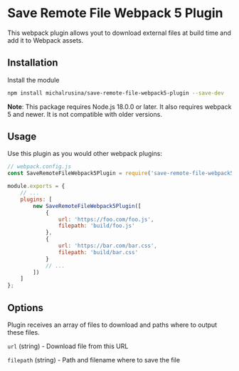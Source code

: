 # Save Remote File Webpack 5 Plugin

This webpack plugin allows yout to download external files at build time and add it to Webpack assets.

## Installation

Install the module

```bash
npm install michalrusina/save-remote-file-webpack5-plugin --save-dev
```

**Note**: This package requires Node.js 18.0.0 or later. It also requires webpack 5 and newer. It is not compatible with older versions.

## Usage

Use this plugin as you would other webpack plugins:

```js
// webpack.config.js
const SaveRemoteFileWebpack5Plugin = require('save-remote-file-webpack5-plugin');

module.exports = {
	// ...
	plugins: [
		new SaveRemoteFileWebpack5Plugin([
			{
				url: 'https://foo.com/foo.js',
				filepath: 'build/foo.js'
			},
			{
				url: 'https://bar.com/bar.css',
				filepath: 'build/bar.css'
			}
			// ...
		])
	]
};
```

## Options

Plugin receives an array of files to download and paths where to output these files.

`url` (string) - Download file from this URL

`filepath` (string) - Path and filename where to save the file
